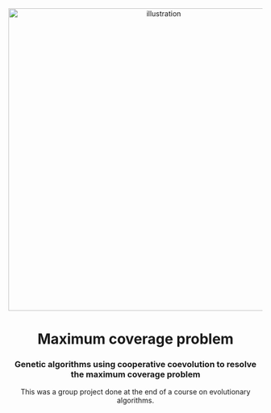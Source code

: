 <div align="center">
    <img src="https://github.com/user-attachments/assets/d09631a8-8360-4c27-ad36-fb9d3b415b33" alt="illustration" width="600"/>
    <h1>Maximum coverage problem</h1>
    <h3>Genetic algorithms using cooperative coevolution to resolve the maximum coverage problem</h3>
    This was a group project done at the end of a course on evolutionary algorithms.
</div>
